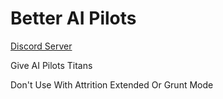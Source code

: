 # Better AI Pilots

[Discord Server](https://discord.gg/9wcEdgRyrs)

Give AI Pilots Titans

Don't Use With Attrition Extended Or Grunt Mode